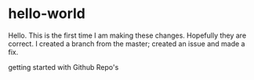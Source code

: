 hello-world
===========
Hello. This is the first time I am making these changes. Hopefully they are correct.
I created a branch from the master; created an issue and made a fix.

getting started with Github Repo's
